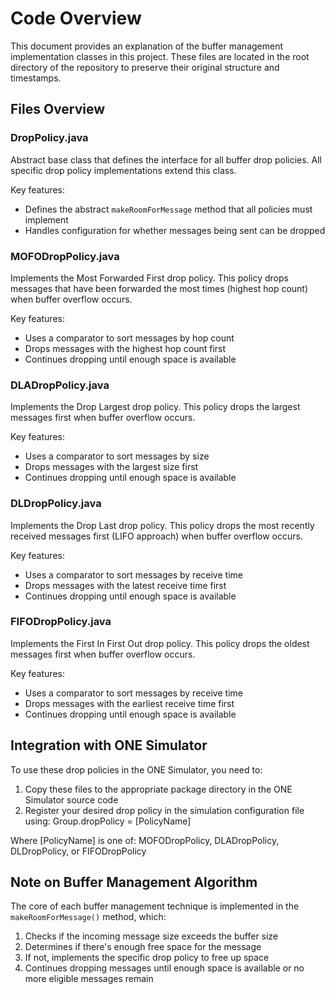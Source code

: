 # Code Overview

This document provides an explanation of the buffer management implementation classes in this project. These files are located in the root directory of the repository to preserve their original structure and timestamps.

## Files Overview

### DropPolicy.java
Abstract base class that defines the interface for all buffer drop policies. All specific drop policy implementations extend this class.

Key features:
- Defines the abstract `makeRoomForMessage` method that all policies must implement
- Handles configuration for whether messages being sent can be dropped

### MOFODropPolicy.java
Implements the Most Forwarded First drop policy. This policy drops messages that have been forwarded the most times (highest hop count) when buffer overflow occurs.

Key features:
- Uses a comparator to sort messages by hop count
- Drops messages with the highest hop count first
- Continues dropping until enough space is available

### DLADropPolicy.java
Implements the Drop Largest drop policy. This policy drops the largest messages first when buffer overflow occurs.

Key features:
- Uses a comparator to sort messages by size
- Drops messages with the largest size first
- Continues dropping until enough space is available

### DLDropPolicy.java
Implements the Drop Last drop policy. This policy drops the most recently received messages first (LIFO approach) when buffer overflow occurs.

Key features:
- Uses a comparator to sort messages by receive time
- Drops messages with the latest receive time first
- Continues dropping until enough space is available

### FIFODropPolicy.java
Implements the First In First Out drop policy. This policy drops the oldest messages first when buffer overflow occurs.

Key features:
- Uses a comparator to sort messages by receive time
- Drops messages with the earliest receive time first
- Continues dropping until enough space is available

## Integration with ONE Simulator

To use these drop policies in the ONE Simulator, you need to:

1. Copy these files to the appropriate package directory in the ONE Simulator source code
2. Register your desired drop policy in the simulation configuration file using: Group.dropPolicy = [PolicyName]

Where [PolicyName] is one of: MOFODropPolicy, DLADropPolicy, DLDropPolicy, or FIFODropPolicy

## Note on Buffer Management Algorithm

The core of each buffer management technique is implemented in the `makeRoomForMessage()` method, which:
1. Checks if the incoming message size exceeds the buffer size
2. Determines if there's enough free space for the message
3. If not, implements the specific drop policy to free up space
4. Continues dropping messages until enough space is available or no more eligible messages remain